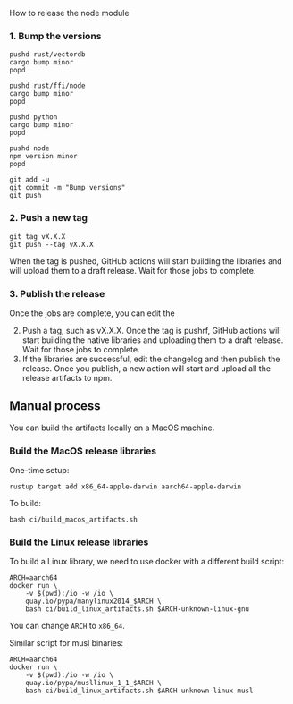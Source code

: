 
How to release the node module

### 1. Bump the versions

<!-- TODO: we also need to bump the optional dependencies for node! -->

```shell
pushd rust/vectordb
cargo bump minor
popd

pushd rust/ffi/node
cargo bump minor
popd

pushd python
cargo bump minor
popd

pushd node
npm version minor
popd

git add -u
git commit -m "Bump versions"
git push
```

### 2. Push a new tag

```shell
git tag vX.X.X
git push --tag vX.X.X
```

When the tag is pushed, GitHub actions will start building the libraries and
will upload them to a draft release. Wait for those jobs to complete.

### 3. Publish the release

Once the jobs are complete, you can edit the 

2. Push a tag, such as vX.X.X. Once the tag is pushrf, GitHub actions will start
   building the native libraries and uploading them to a draft release. Wait for
   those jobs to complete.
3. If the libraries are successful, edit the changelog and then publish the
   release. Once you publish, a new action will start and upload all the 
   release artifacts to npm.

## Manual process

You can build the artifacts locally on a MacOS machine.

### Build the MacOS release libraries

One-time setup:

```shell
rustup target add x86_64-apple-darwin aarch64-apple-darwin
```

To build:

```shell
bash ci/build_macos_artifacts.sh
```

### Build the Linux release libraries

To build a Linux library, we need to use docker with a different build script:

```shell
ARCH=aarch64
docker run \
    -v $(pwd):/io -w /io \
    quay.io/pypa/manylinux2014_$ARCH \
    bash ci/build_linux_artifacts.sh $ARCH-unknown-linux-gnu
```

You can change `ARCH` to `x86_64`.

Similar script for musl binaries:

```shell
ARCH=aarch64
docker run \
    -v $(pwd):/io -w /io \
    quay.io/pypa/musllinux_1_1_$ARCH \
    bash ci/build_linux_artifacts.sh $ARCH-unknown-linux-musl
```

<!--

For debugging, use this snippet:

```shell
ARCH=aarch64
docker run -it \
    -v $(pwd):/io -w /io \
    quay.io/pypa/musllinux_1_1_$ARCH \
    bash
```
-->
